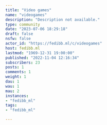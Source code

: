 ```yaml
---
title: "Video games" 
name: "videogames"
description: "Description not available."
type: community
date: "2023-07-06 18:29:18"
draft: false
nsfw: false
actor_id: "https://fedibb.ml/c/videogames"
host: fedibb.ml
lastmod: "1969-12-31 19:00:00"
published: "2022-11-04 12:16:34"
subscribers: 23
posts: 1
comments: 1
weight: 1
dau: 1
wau: 1
mau: 2
instances:
- "fedibb_ml"
tags: 
- "fedibb_ml"

---
```

